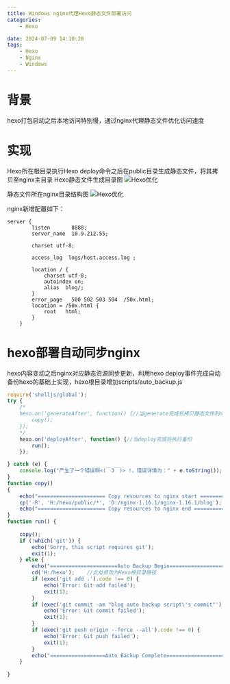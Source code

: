 ```yaml
---
title: Windows nginx代理Hexo静态文件部署访问
categories:
	- Hexo

date: 2024-07-09 14:10:20
tags: 
	- Hexo
	- Nginx
	- Windows
---
```

<!-- toc -->
# <span id="inline-blue">背景</span>
hexo打包启动之后本地访问特别慢，通过nginx代理静态文件优化访问速度
# <span id="inline-blue">实现</span>
Hexo所在根目录执行Hexo deploy命令之后在public目录生成静态文件，将其拷贝至nginx主目录
Hexo静态文件生成目录图
![Hexo优化](/images/hexo/nginx/hexo_nginx_20240709_001.png)

静态文件所在nginx目录结构图
![Hexo优化](/images/hexo/nginx/hexo_nginx_20240709_002.png)

nginx新增配置如下：
```shell
server {
        listen       8888;
        server_name  10.9.212.55;

        charset utf-8;

        access_log  logs/host.access.log ;

        location / {
			charset utf-8;
			autoindex on;
            alias  blog/;
        }
        error_page   500 502 503 504  /50x.html;
        location = /50x.html {
            root   html;
        }
    }
```
# <span id="inline-blue">hexo部署自动同步nginx</span>
hexo内容变动之后nginx对应静态资源同步更新，利用hexo deploy事件完成自动备份hexo的基础上实现，hexo根目录增加scripts/auto_backup.js
```javascript
require('shelljs/global');
try {
	/*
	hexo.on('generateAfter', function() {//当generate完成后拷贝静态文件到nginx主目录
        copy();
    });
	*/
    hexo.on('deployAfter', function() {//当deploy完成后执行备份
        run();
    });

} catch (e) {
    console.log("产生了一个错误啊<(￣3￣)> !，错误详情为：" + e.toString());
}
function copy()
{
	echo("====================== Copy resources to nginx start ===========================");
	cp('-R', 'H:/hexo/public/*', 'D:/nginx-1.16.1/nginx-1.16.1/blog');
	echo("====================== Copy resources to nginx end ===========================");
}
function run() {
	
	copy();
    if (!which('git')) {
        echo('Sorry, this script requires git');
        exit(1);
    } else {
        echo("======================Auto Backup Begin===========================");
        cd('H:/hexo');    //此处修改为Hexo根目录路径
        if (exec('git add .').code !== 0) {
            echo('Error: Git add failed');
            exit(1);
        }
        if (exec('git commit -am "blog auto backup script\'s commit"').code !== 0) {
            echo('Error: Git commit failed');
            exit(1);
        }
        if (exec('git push origin --force --all').code !== 0) {
            echo('Error: Git push failed');
            exit(1);
        }
        echo("==================Auto Backup Complete============================")
    }
	
}
```

